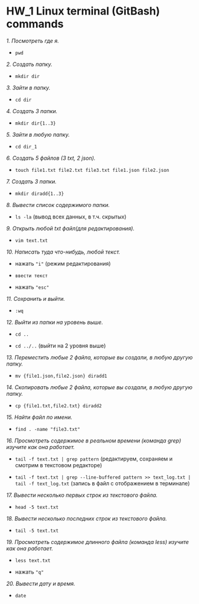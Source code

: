 # HW_1 Linux terminal (GitBash) commands

 *1. Посмотреть где я.* 

  
   + `pwd`
   
 *2. Создать папку.*

  
   + `mkdir dir`
 
 *3. Зайти в папку.*

  
   + `cd dir`
   
*4. Создать 3 папки.*


   + `mkdir dir{1..3}`
  
*5. Зайти в любую папку.*

  
   + `cd dir_1`
  
 *6. Создать 5 файлов (3 txt, 2 json).*

  
   + `touch file1.txt file2.txt file3.txt file1.json file2.json`
  
 *7. Создать 3 папки.*

  
   + `mkdir diradd{1..3}`
  
 *8. Вывести список содержимого папки.*

  
   + `ls -la` (вывод всех данных, в т.ч. скрытых)

 *9. Открыть любой txt файл(для редактирования).*

  
   + `vim text.txt`

 *10. Написать туда что-нибудь, любой текст.*

  
   + нажать `"i"` (режим редактирования)

   + `ввести текст`

   + нажать `"esc"`
  
 *11. Сохранить и выйти.*

  
   + `:wq`
  
 *12. Выйти из папки на уровень выше.*

  
   + `cd ..`

   + `cd ../..` (выйти на 2 уровня выше)
  
 *13. Переместить любые 2 файла, которые вы создали, в любую другую папку.*

  
   + `mv {file1.json,file2.json} diradd1`
    
 *14. Скопировать любые 2 файла, которые вы создали, в любую другую папку.*

  
   + `cp {file1.txt,file2.txt} diradd2`
  
 *15. Найти файл по имени.*

  
   + `find . -name "file3.txt"`
  
 *16. Просмотреть содержимое в реальном времени (команда grep) изучите как она работает.*

  
   + `tail -f text.txt | grep pattern` (редактируем, сохраняем и смотрим в текстовом редакторе)

   + `tail -f text.txt | grep --line-buffered pattern >> text_log.txt | tail -f text_log.txt` (запись в файл с отображением в терминале)

 *17. Вывести несколько первых строк из текстового файла.*

  
   + `head -5 text.txt`

 *18. Вывести несколько последних строк из текстового файла.*

  
   + `tail -5 text.txt`
  
 *19. Просмотреть содержимое длинного файла (команда less) изучите как она работает.*

  
   + `less text.txt`

   + нажать `"q"`

 *20. Вывести дату и время.*

  
   + `date`

